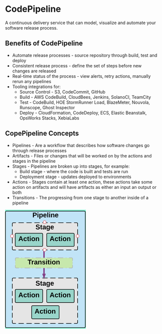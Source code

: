 # CodePipeline

A continuous delivery service that can model, visualize and automate your software release process.

## Benefits of CodePipeline

* Automate release processes - source repository through build, test and deploy 
* Consistent release process - define the set of steps before new changes are released 
* Real-time status of the process - view alerts, retry actions, manually rerun any pipelines 
* Tooling integrations for: 
  * Source Control - S3, CodeCommit, GitHub 
  * Build - AWS CodeBuild, CloudBees, Jenkins, SolanoCI, TeamCity 
  * Test - CodeBuild, HOE StormRunner Load, BlazeMeter, Nouvola, Runscope, Ghost Inspector 
  * Deploy - CloudFormation, CodeDeploy, ECS, Elastic Beanstalk, OpsWorks Stacks, XebiaLabs

## CopePipeline Concepts

* Pipelines - Are a workflow that describes how software changes go through release processes 
* Artifacts - Files or changes that will be worked on by the actions and stages in the pipeline 
* Stages - Pipelines are broken up into stages, for example: 
  * Build stage - where the code is built and tests are run 
  * Deployment stage - updates deployed to environments 
* Actions - Stages contain at least one action, these actions take some action on artifacts and will have artifacts as either an input an output or both 
* Transitions - The progressing from one stage to another inside of a pipeline

![](../../.gitbook/assets/image%20%286%29.png)

